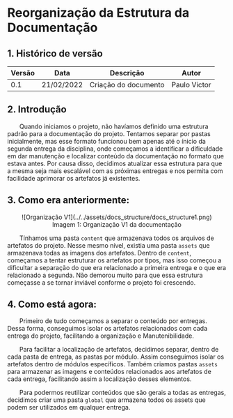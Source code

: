 # Reorganização da Estrutura da Documentação

## 1. Histórico de versão

<center>

| Versão | Data       | Descrição            | Autor        |
| ------ | ---------- | -------------------- | ------------ |
| 0.1    | 21/02/2022 | Criação do documento | Paulo Victor |

</center>

## 2. Introdução

&emsp;&emsp;Quando iniciamos o projeto, não havíamos definido uma estrutura padrão para a documentação do projeto. Tentamos separar por pastas inicialmente, mas esse formato funcionou bem apenas até o ínicio da segunda entrega da disciplina, onde começamos a identificar a dificuldade em dar manutenção e localizar conteúdo da documentação no formato que estava antes. Por causa disso, decidimos atualizar essa estrutura para que a mesma seja mais escalável com as próximas entregas e nos permita com facilidade aprimorar os artefatos já existentes.

## 3. Como era anteriormente:

<center>
![Organização V1](../../assets/docs_structure/docs_structure1.png)
<figcaption>Imagem 1: Organização V1 da documentação</figcaption>
</center>

&emsp;&emsp;Tínhamos uma pasta ```content``` que armazenava todos os arquivos de artefatos do projeto. Nesse mesmo nível, existia uma pasta ```assets``` que armazenava todas as imagens dos artefatos. Dentro de ```content```, começamos a tentar estruturar os artefatos por tipos, mas isso começou a dificultar a separação do que era relacionado a primeira entrega e o que era relacionado a segunda. Não demorou muito para que essa estrutura começasse a se tornar inviável conforme o projeto foi crescendo.

## 4. Como está agora:

&emsp;&emsp;Primeiro de tudo começamos a separar o conteúdo por entregas. Dessa forma, conseguimos isolar os artefatos relacionados com cada entrega do projeto, facilitando a organização e Manutenibilidade. 

&emsp;&emsp;Para facilitar a localização de artefatos, decidimos separar, dentro de cada pasta de entrega, as pastas por módulo. Assim conseguimos isolar os artefatos dentro de módulos específicos. Também criamos pastas ```assets``` para armazenar as imagens e conteúdos relacionados aos artefatos de cada entrega, facilitando assim a localização desses elementos.

&emsp;&emsp;Para podermos reutilizar conteúdos que são gerais a todas as entregas, decidimos criar uma pasta ```global``` que armazena todos os assets que podem ser utilizados em qualquer entrega.



